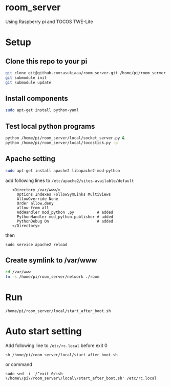 # room_server
Using Raspberry pi and TOCOS TWE-Lite

# Setup

## Clone this repo to your pi

```sh
git clone git@github.com:asukiaaa/room_server.git /home/pi/room_server
git submodule init
git submodule update
```

## Install components

```sh
sudo apt-get install python-yaml
```

## Test local python programs

```sh
python /home/pi/room_server/local/socket_server.py &
python /home/pi/room_server/local/tocostick.py -p
```

## Apache setting

```sh
sudo apt-get install apache2 libapache2-mod-python
```

add following lines to `/etc/apache2/sites-available/default`

```
   <Directory /var/www/>
     Options Indexes FollowSymLinks MultiViews
     AllowOverride None
     Order allow,deny
     allow from all
     AddHandler mod_python .py          # added
     PythonHandler mod_python.publisher # added
     PythonDebug On                     # added
   </Directory>
```

then

```
sudo service apache2 reload
```

## Create symlink to /var/www

```sh
cd /var/www
ln -s /home/pi/room_server/network ./room
```

# Run

```
/home/pi/room_server/local/start_after_boot.sh
```

# Auto start setting

Add following line to `/etc/rc.local` before exit 0

```
sh /home/pi/room_server/local/start_after_boot.sh
```

or command

```
sudo sed -i '/^exit 0/ish \/home\/pi\/room_server\/local\/start_after_boot.sh' /etc/rc.local
```
